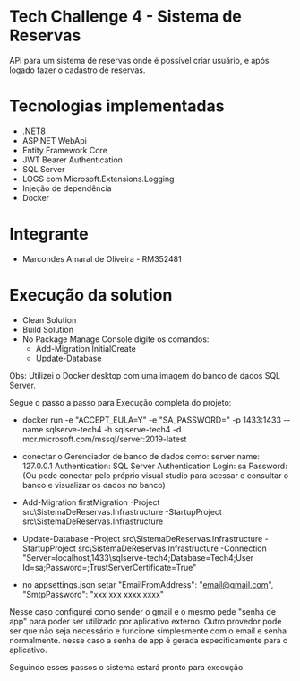
# Tech Challenge 4 - Sistema de Reservas
API para um sistema de reservas onde é possível criar usuário, e após logado fazer o cadastro de reservas.

# Tecnologias implementadas
- .NET8
- ASP.NET WebApi
- Entity Framework Core
- JWT Bearer Authentication
- SQL Server
- LOGS com Microsoft.Extensions.Logging 
- Injeção de dependência
- Docker

# Integrante
- Marcondes Amaral de Oliveira - RM352481

# Execução da solution
- Clean Solution
- Build Solution
- No Package Manage Console digite os comandos:
    - Add-Migration InitialCreate
    - Update-Database


Obs: Utilizei o Docker desktop com uma imagem do banco de dados SQL Server.

Segue o passo a passo para Execução completa do projeto:

- docker run -e "ACCEPT_EULA=Y" -e "SA_PASSWORD=<S3Nh4F0rT3>" -p 1433:1433 --name sqlserve-tech4 -h sqlserve-tech4 -d mcr.microsoft.com/mssql/server:2019-latest

- conectar o Gerenciador de banco de dados como:
server name: 127.0.0.1
Authentication: SQL Server Authentication
Login: sa
Password: <S3Nh4F0rT3>
(Ou pode conectar pelo próprio visual studio para acessar e consultar o banco e visualizar os dados no banco)

- Add-Migration firstMigration -Project src\SistemaDeReservas.Infrastructure -StartupProject src\SistemaDeReservas.Infrastructure

- Update-Database -Project src\SistemaDeReservas.Infrastructure -StartupProject src\SistemaDeReservas.Infrastructure -Connection "Server=localhost,1433\\sqlserve-tech4;Database=Tech4;User Id=sa;Password=<S3Nh4F0rT3>;TrustServerCertificate=True"

- no appsettings.json setar
"EmailFromAddress": "email@gmail.com",
"SmtpPassword": "xxx xxx xxxx xxxx"

Nesse caso configurei como sender o gmail e o mesmo pede "senha de app" para poder ser utilizado por aplicativo externo. Outro provedor pode ser que não seja necessário e funcione simplesmente com o email e senha normalmente.  nesse caso a senha de app é gerada especificamente para o aplicativo.

Seguindo esses passos o sistema estará pronto para execução.




